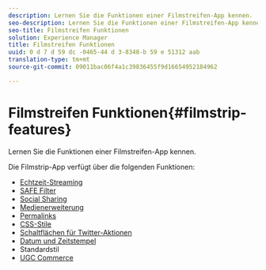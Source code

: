 ```yaml
---
description: Lernen Sie die Funktionen einer Filmstreifen-App kennen.
seo-description: Lernen Sie die Funktionen einer Filmstreifen-App kennen.
seo-title: Filmstreifen Funktionen
solution: Experience Manager
title: Filmstreifen Funktionen
uuid: 0 d 7 d 59 dc -0465-44 d 3-8348-b 59 e 51312 aab
translation-type: tm+mt
source-git-commit: 09011bac06f4a1c39836455f9d16654952184962

---
```



# Filmstreifen Funktionen{#filmstrip-features}

Lernen Sie die Funktionen einer Filmstreifen-App kennen.

Die Filmstrip-App verfügt über die folgenden Funktionen:

* [Echtzeit-Streaming](/help/using/c-features-livefyre/c-content-behavior-features/c-content-behavior-features.md#section_emd_syl_d1b)
* [SAFE Filter](/help/using/c-features-livefyre/c-about-moderation/c-moderation.md#c_moderation)
* [Social Sharing](/help/using/c-features-livefyre/c-social-sharing/c-social-sharing.md#c_social_sharing)
* [Medienerweiterung](/help/using/c-features-livefyre/c-enagement-features.md#section_pmq_ycm_d1b)
* [Permalinks](/help/using/c-features-livefyre/c-content-collection-tags/c-permalinks.md#c_permalinks)
* [CSS-Stile](/help/using/c-features-livefyre/c-styling-features/c-css-styling-branding.md#c_css_styling_branding)
* [Schaltflächen für Twitter-Aktionen](/help/using/c-features-livefyre/c-enagement-features.md#section_uzm_ldm_d1b)
* [Datum und Zeitstempel](/help/using/c-features-livefyre/c-styling-features/c-date-and-timestamp.md#c_date_and_timestamp)
* Standardstil
* [UGC Commerce](/help/using/c-features-livefyre/c-ugc-commerce.md#c_ugc_commerce)
